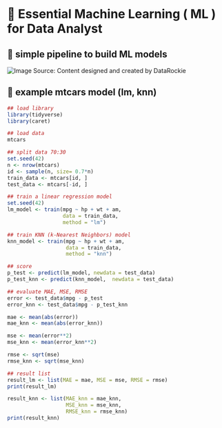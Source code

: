 # 💎 Essential Machine Learning ( ML ) for Data Analyst
## 🧵 simple pipeline to build ML models
![Image](https://github.com/user-attachments/assets/55ad786c-a782-4ac1-8399-2846d787f80e)
Source: Content designed and created by DataRockie

## 🧵 example mtcars model (lm, knn)
```r
## load library
library(tidyverse)
library(caret)

## load data
mtcars

## split data 70:30
set.seed(42)
n <- nrow(mtcars)
id <- sample(n, size= 0.7*n)
train_data <- mtcars[id, ]
test_data <- mtcars[-id, ]

## train a linear regression model
set.seed(42)
lm_model <- train(mpg ~ hp + wt + am,
                  data = train_data,
                  method = "lm")

## train KNN (k-Nearest Neighbors) model
knn_model <- train(mpg ~ hp + wt + am, 
                   data = train_data, 
                   method = "knn")

## score 
p_test <- predict(lm_model, newdata = test_data)
p_test_knn <- predict(knn_model,  newdata = test_data)

## evaluate MAE, MSE, RMSE
error <- test_data$mpg - p_test
error_knn <- test_data$mpg - p_test_knn

mae <- mean(abs(error))
mae_knn <- mean(abs(error_knn))

mse <- mean(error**2)
mse_knn <- mean(error_knn**2)

rmse <- sqrt(mse)
rmse_knn <- sqrt(mse_knn)

## result list
result_lm <- list(MAE = mae, MSE = mse, RMSE = rmse)
print(result_lm)

result_knn <- list(MAE_knn = mae_knn,
                   MSE_knn = mse_knn, 
                   RMSE_knn = rmse_knn)
print(result_knn)
               
```
